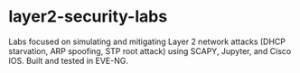 # layer2-security-labs
Labs focused on simulating and mitigating Layer 2 network attacks (DHCP starvation, ARP spoofing, STP root attack) using SCAPY, Jupyter, and Cisco IOS. Built and tested in EVE-NG.
